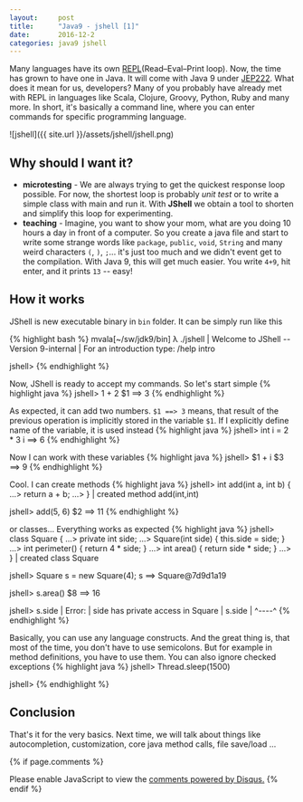```yaml
---
layout:     post
title:      "Java9 - jshell [1]"
date:       2016-12-2
categories: java9 jshell
---
```


Many languages have its own [REPL](Read–Eval–Print loop). Now, the time has grown to have one in Java. It will come with Java 9 under [JEP222]. What does it mean for us, developers? Many of you probably have already met with REPL in languages like Scala, Clojure, Groovy, Python, Ruby and many more. In short, it's basically a command line, where you can enter commands for specific programming language.

<!--more-->

![jshell]({{ site.url }}/assets/jshell/jshell.png)

## Why should I want it?
 - **microtesting** - We are always trying to get the quickest response loop possible. For now, the shortest loop is probably _unit test_ or to write a simple class with main and run it. With **JShell** we obtain a tool to shorten and simplify this loop for experimenting.
 - **teaching** - Imagine, you want to show your mom, what are you doing 10 hours a day in front of a computer. So you create a java file and start to write some strange words like `package`, `public`, `void`, `String` and many weird characters `(`, `)`, `;`... it's just too much and we didn't event get to the compilation. With Java 9, this will get much easier. You write `4+9`, hit enter, and it prints `13` -- easy!

## How it works ###
JShell is new executable binary in `bin` folder. It can be simply run like this

{% highlight bash %}
mvala[~/sw/jdk9/bin] λ ./jshell 
|  Welcome to JShell -- Version 9-internal
|  For an introduction type: /help intro


jshell> 
{% endhighlight %}

Now, JShell is ready to accept my commands. So let's start simple
{% highlight java %}
jshell> 1 + 2
$1 ==> 3
{% endhighlight %}

As expected, it can add two numbers. `$1 ==> 3` means, that result of the previous operation is implicitly stored in the variable `$1`. If I explicitly define name of the variable, it is used instead
{% highlight java %}
jshell> int i = 2 * 3
i ==> 6
{% endhighlight %}

Now I can work with these variables
{% highlight java %}
jshell> $1 + i
$3 ==> 9
{% endhighlight %}

Cool. I can create methods
{% highlight java %}
jshell> int add(int a, int b) {
   ...> return a + b;
   ...> }
|  created method add(int,int)

jshell> add(5, 6)
$2 ==> 11
{% endhighlight %}

or classes... Everything works as expected
{% highlight java %}
jshell> class Square {
   ...> private int side;
   ...> Square(int side) { this.side = side; }
   ...> int perimeter() { return 4 * side; }
   ...> int area() { return side * side; }
   ...> }
|  created class Square

jshell> Square s = new Square(4);
s ==> Square@7d9d1a19

jshell> s.area()
$8 ==> 16

jshell> s.side
|  Error:
|  side has private access in Square
|  s.side
|  ^----^
{% endhighlight %}

Basically, you can use any language constructs. And the great thing is, that most of the time, you don't have to use semicolons. But for example in method definitions, you have to use them. You can also ignore checked exceptions
{% highlight java %}
jshell> Thread.sleep(1500)

jshell> 
{% endhighlight %}

## Conclusion

That's it for the very basics. Next time, we will talk about things like autocompletion, customization, core java method calls, file save/load ...

[REPL]: https://en.wikipedia.org/wiki/Read%E2%80%93eval%E2%80%93print_loop
[JEP222]: http://openjdk.java.net/jeps/222

{% if page.comments %}
<div id="disqus_thread"></div>
<script>

/**
*  RECOMMENDED CONFIGURATION VARIABLES: EDIT AND UNCOMMENT THE SECTION BELOW TO INSERT DYNAMIC VALUES FROM YOUR PLATFORM OR CMS.
*  LEARN WHY DEFINING THESE VARIABLES IS IMPORTANT: https://disqus.com/admin/universalcode/#configuration-variables*/
/*
var disqus_config = function () {
this.page.url = PAGE_URL;  // Replace PAGE_URL with your page's canonical URL variable
this.page.identifier = PAGE_IDENTIFIER; // Replace PAGE_IDENTIFIER with your page's unique identifier variable
};
*/
(function() { // DON'T EDIT BELOW THIS LINE
var d = document, s = d.createElement('script');
s.src = 'https://sparkoo-github-io.disqus.com/embed.js';
s.setAttribute('data-timestamp', +new Date());
(d.head || d.body).appendChild(s);
})();
</script>
<noscript>Please enable JavaScript to view the <a href="https://disqus.com/?ref_noscript">comments powered by Disqus.</a></noscript>
{% endif %}

